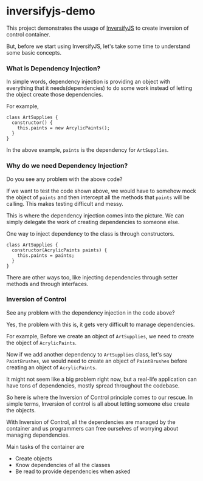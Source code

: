 # inversifyjs-demo

This project demonstrates the usage of 
[InversifyJS](https://github.com/inversify/InversifyJS) to create inversion
of control container. 

But, before we start using InversifyJS, let's take some time to understand some
basic concepts. 

### What is Dependency Injection?
In simple words, dependency injection is providing an object with everything
that it needs(dependencies) to do some work instead of letting the object
create those dependencies.

For example,
```
class ArtSupplies {
  constructor() {
    this.paints = new ArcylicPaints();
  }
} 
```

In the above example, `paints` is the dependency for `ArtSupplies`. 

### Why do we need Dependency Injection?
Do you see any problem with the above code?

If we want to test the code shown above, we would have to somehow mock the
object of `paints` and then intercept all the methods that `paints` will be 
calling. This makes testing difficult and messy. 

This is where the dependency injection comes into the picture. We can simply 
delegate the work of creating dependencies to someone else. 

One way to inject dependency to the class is through constructors.

```
class ArtSupplies {
  constructor(AcrylicPaints paints) {
    this.paints = paints;
  }
} 
```

There are other ways too, like injecting dependencies through setter methods
and through interfaces.

### Inversion of Control

See any problem with the dependency injection in the code above? 

Yes, the problem with this is, it gets very difficult to manage dependencies. 

For example, 
Before we create an object of `ArtSupplies`, we need to create the object of
`AcrylicPaints`. 

Now if we add another dependency to `ArtSupplies` class, let's
say `PaintBrushes`, we would need to create an object of `PaintBrushes` before
creating an object of `AcrylicPaints`. 

It might not seem like a big problem
right now, but a real-life application can have tons of dependencies, mostly
spread throughout the codebase.  

So here is where the Inversion of Control principle comes to our rescue. 
In simple terms, Inversion of control is all about letting someone else create
the objects.

With Inversion of Control, all the dependencies are managed by the container 
and us programmers can free ourselves of worrying about managing dependencies.

Main tasks of the container are 
* Create objects
* Know dependencies of all the classes 
* Be read to provide dependencies when asked 